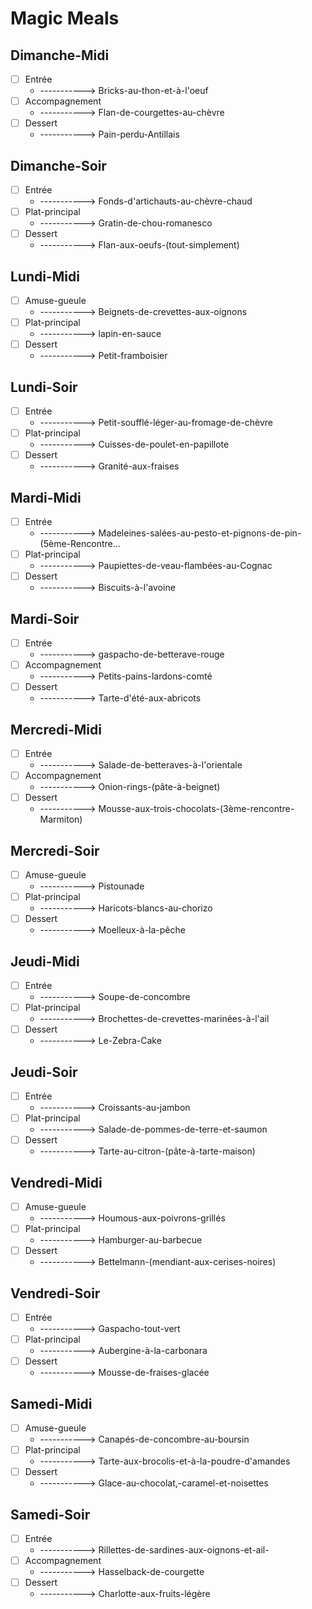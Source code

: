 # Magic Meals










































##  Dimanche-Midi
- [ ] Entrée
  - -----------> Bricks-au-thon-et-à-l'oeuf
- [ ] Accompagnement
  - -----------> Flan-de-courgettes-au-chèvre
- [ ] Dessert
  - -----------> Pain-perdu-Antillais
##  Dimanche-Soir
- [ ] Entrée
  - -----------> Fonds-d'artichauts-au-chèvre-chaud
- [ ] Plat-principal
  - -----------> Gratin-de-chou-romanesco
- [ ] Dessert
  - -----------> Flan-aux-oeufs-(tout-simplement)
##  Lundi-Midi
- [ ] Amuse-gueule
  - -----------> Beignets-de-crevettes-aux-oignons
- [ ] Plat-principal
  - -----------> lapin-en-sauce
- [ ] Dessert
  - -----------> Petit-framboisier
##  Lundi-Soir
- [ ] Entrée
  - -----------> Petit-soufflé-léger-au-fromage-de-chèvre
- [ ] Plat-principal
  - -----------> Cuisses-de-poulet-en-papillote
- [ ] Dessert
  - -----------> Granité-aux-fraises
##  Mardi-Midi
- [ ] Entrée
  - -----------> Madeleines-salées-au-pesto-et-pignons-de-pin-(5ème-Rencontre...
- [ ] Plat-principal
  - -----------> Paupiettes-de-veau-flambées-au-Cognac
- [ ] Dessert
  - -----------> Biscuits-à-l'avoine
##  Mardi-Soir
- [ ] Entrée
  - -----------> gaspacho-de-betterave-rouge
- [ ] Accompagnement
  - -----------> Petits-pains-lardons-comté
- [ ] Dessert
  - -----------> Tarte-d'été-aux-abricots
##  Mercredi-Midi
- [ ] Entrée
  - -----------> Salade-de-betteraves-à-l'orientale
- [ ] Accompagnement
  - -----------> Onion-rings-(pâte-à-beignet)
- [ ] Dessert
  - -----------> Mousse-aux-trois-chocolats-(3ème-rencontre-Marmiton)
##  Mercredi-Soir
- [ ] Amuse-gueule
  - -----------> Pistounade
- [ ] Plat-principal
  - -----------> Haricots-blancs-au-chorizo
- [ ] Dessert
  - -----------> Moelleux-à-la-pêche
##  Jeudi-Midi
- [ ] Entrée
  - -----------> Soupe-de-concombre
- [ ] Plat-principal
  - -----------> Brochettes-de-crevettes-marinées-à-l'ail
- [ ] Dessert
  - -----------> Le-Zebra-Cake
##  Jeudi-Soir
- [ ] Entrée
  - -----------> Croissants-au-jambon
- [ ] Plat-principal
  - -----------> Salade-de-pommes-de-terre-et-saumon
- [ ] Dessert
  - -----------> Tarte-au-citron-(pâte-à-tarte-maison)
##  Vendredi-Midi
- [ ] Amuse-gueule
  - -----------> Houmous-aux-poivrons-grillés
- [ ] Plat-principal
  - -----------> Hamburger-au-barbecue
- [ ] Dessert
  - -----------> Bettelmann-(mendiant-aux-cerises-noires)
##  Vendredi-Soir
- [ ] Entrée
  - -----------> Gaspacho-tout-vert
- [ ] Plat-principal
  - -----------> Aubergine-à-la-carbonara
- [ ] Dessert
  - -----------> Mousse-de-fraises-glacée
##  Samedi-Midi
- [ ] Amuse-gueule
  - -----------> Canapés-de-concombre-au-boursin
- [ ] Plat-principal
  - -----------> Tarte-aux-brocolis-et-à-la-poudre-d'amandes
- [ ] Dessert
  - -----------> Glace-au-chocolat,-caramel-et-noisettes
##  Samedi-Soir
- [ ] Entrée
  - -----------> Rillettes-de-sardines-aux-oignons-et-ail-
- [ ] Accompagnement
  - -----------> Hasselback-de-courgette
- [ ] Dessert
  - -----------> Charlotte-aux-fruits-légère
